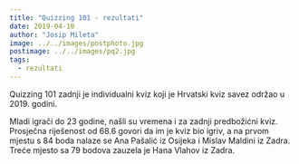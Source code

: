 ```yaml
---
title: "Quizzing 101 - rezultati"
date: 2019-04-10
author: "Josip Mileta"
image: ../../images/postphoto.jpg
postimage: ../../images/pq2.jpg
tags:
  - rezultati
---
```


Quizzing 101 zadnji je individualni kviz koji je Hrvatski kviz savez održao u 2019. godini.

Mladi igrači do 23 godine, našli su vremena i za zadnji predbožićni kviz. Prosječna riješenost od 68.6 govori da im je kviz bio igriv, a na prvom mjestu s 84 boda nalaze se Ana Pašalić iz Osijeka i Mislav Maldini iz Zadra. Treće mjesto sa 79 bodova zauzela je Hana Vlahov iz Zadra.
